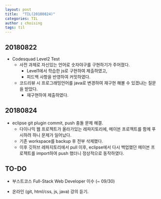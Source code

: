 ```yaml
---
layout: post
title:  "TIL(20180824)"
categories: TIL
author : choising
tags: til
---
```


## 20180822

- Codesquad Level2 Test
    - 사전 과제로 자신있는 언어로 숫자야구를 구현하기가 주어졌다.
        - Level1에서 학습한 js로 구현하여 제출하였고,
        - 피드백 사항을 반영하여 커밋하였다.
    - 코드리뷰 시 프로그래밍언어를 java로 변경하여 재구현 해볼 수 있겠냐는 질문을 받았다.
        - 재구현하여 제출하였다.

## 20180824

- eclipse git plugin commit, push 충돌 문제 해결.
    - 다이나믹 웹 프로젝트가 올라가있는 레파지토리에, 메이븐 프로젝트를 함께 푸시하려 하니 문제가 일어났다.
    - 기존 workspace를 backup 후 전부 삭제했다.
    - 이후 깃허브 레파지토리에서 pull 이후, eclipse에서 다시 백업했던 메이븐 프로젝트를 import하여 push 했더니 정상적으로 동작하였다.

## TO-DO

- 부스트코스 Full-Stack Web Developer 이수 (~ 09/30)

- 온라인 (git, html/css, js, java) 강의 듣기.